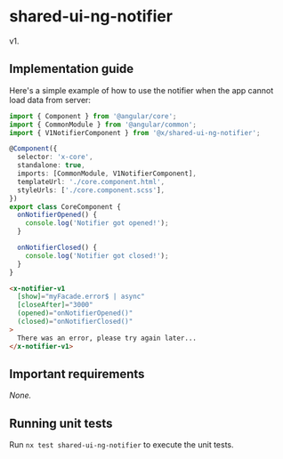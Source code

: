 # shared-ui-ng-notifier

v1.

## Implementation guide

Here's a simple example of how to use the notifier when the app cannot load data from server:

```ts
import { Component } from '@angular/core';
import { CommonModule } from '@angular/common';
import { V1NotifierComponent } from '@x/shared-ui-ng-notifier';

@Component({
  selector: 'x-core',
  standalone: true,
  imports: [CommonModule, V1NotifierComponent],
  templateUrl: './core.component.html',
  styleUrls: ['./core.component.scss'],
})
export class CoreComponent {
  onNotifierOpened() {
    console.log('Notifier got opened!');
  }

  onNotifierClosed() {
    console.log('Notifier got closed!');
  }
}
```

```html
<x-notifier-v1
  [show]="myFacade.error$ | async"
  [closeAfter]="3000"
  (opened)="onNotifierOpened()"
  (closed)="onNotifierClosed()"
>
  There was an error, please try again later...
</x-notifier-v1>
```

## Important requirements

_None._

## Running unit tests

Run `nx test shared-ui-ng-notifier` to execute the unit tests.
